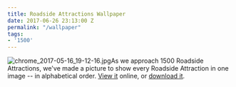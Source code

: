 ```yaml
---
title: Roadside Attractions Wallpaper
date: 2017-06-26 23:13:00 Z
permalink: "/wallpaper"
tags:
- '1500'
---
```


![chrome_2017-05-16_19-12-16.jpg](/uploads/chrome_2017-05-16_19-12-16.jpg)As we approach 1500 Roadside Attractions, we've made a picture to show every Roadside Attraction in one image -- in alphabetical order.
[View it](http://i.imgur.com/MOv295j.jpg) online, or <a href="http://i.imgur.com/MOv295j.jpg" download>download it</a>.
